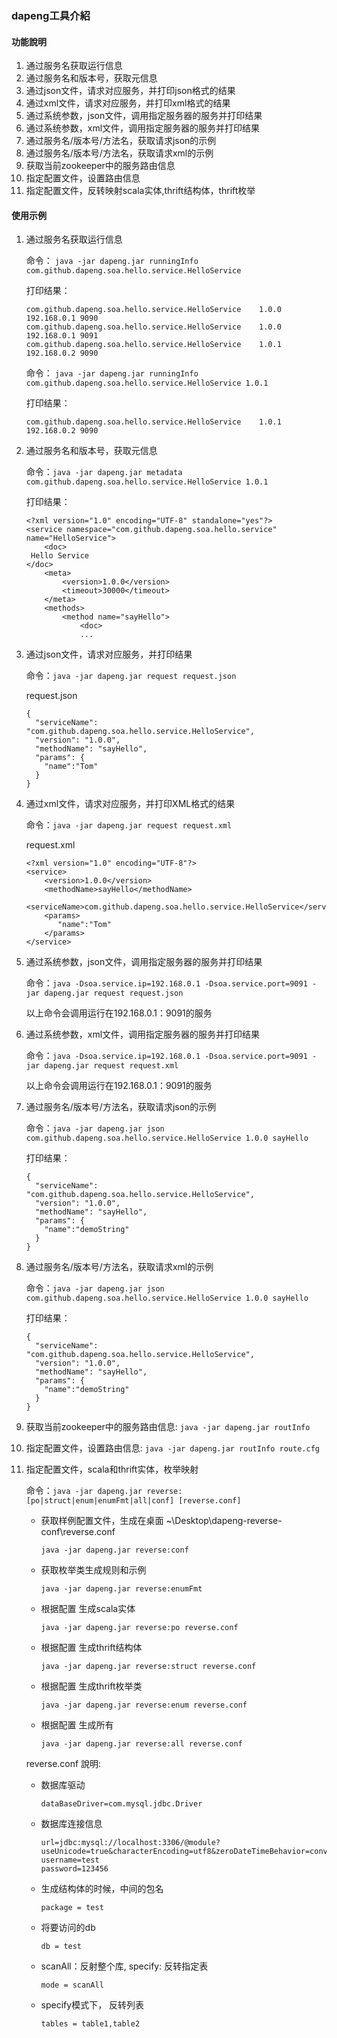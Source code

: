 ### dapeng工具介紹

#### 功能說明

1. 通过服务名获取运行信息
2. 通过服务名和版本号，获取元信息
3. 通过json文件，请求对应服务，并打印json格式的结果
4. 通过xml文件，请求对应服务，并打印xml格式的结果
5. 通过系统参数，json文件，调用指定服务器的服务并打印结果
6. 通过系统参数，xml文件，调用指定服务器的服务并打印结果
7. 通过服务名/版本号/方法名，获取请求json的示例
8. 通过服务名/版本号/方法名，获取请求xml的示例
9. 获取当前zookeeper中的服务路由信息
10. 指定配置文件，设置路由信息
11. 指定配置文件，反转映射scala实体,thrift结构体，thrift枚举

#### 使用示例

1. 通过服务名获取运行信息

    命令：
    `java -jar dapeng.jar runningInfo com.github.dapeng.soa.hello.service.HelloService`
   
   打印结果：
    ```
   com.github.dapeng.soa.hello.service.HelloService    1.0.0   192.168.0.1 9090
   com.github.dapeng.soa.hello.service.HelloService    1.0.0   192.168.0.1 9091
   com.github.dapeng.soa.hello.service.HelloService    1.0.1   192.168.0.2 9090
    ```
   
   命令： 
   `java -jar dapeng.jar runningInfo com.github.dapeng.soa.hello.service.HelloService 1.0.1`
   
   打印结果：
   ```
   com.github.dapeng.soa.hello.service.HelloService    1.0.1   192.168.0.2 9090
   ```
   
2. 通过服务名和版本号，获取元信息

   命令：`java -jar dapeng.jar metadata com.github.dapeng.soa.hello.service.HelloService 1.0.1`
   
   打印结果：
   ```
   <?xml version="1.0" encoding="UTF-8" standalone="yes"?>
   <service namespace="com.github.dapeng.soa.hello.service" name="HelloService">
       <doc>
    Hello Service
   </doc>
       <meta>
           <version>1.0.0</version>
           <timeout>30000</timeout>
       </meta>
       <methods>
           <method name="sayHello">
               <doc>
               ...
    ```
    
3. 通过json文件，请求对应服务，并打印结果

    命令：`java -jar dapeng.jar request request.json`
    
    request.json
    ```
    {
      "serviceName": "com.github.dapeng.soa.hello.service.HelloService",
      "version": "1.0.0",
      "methodName": "sayHello",
      "params": {
        "name":"Tom"
      }
    }
    ```
    
4. 通过xml文件，请求对应服务，并打印XML格式的结果

    命令：`java -jar dapeng.jar request request.xml`
    
    request.xml
    ```
    <?xml version="1.0" encoding="UTF-8"?>
    <service>
    	<version>1.0.0</version>
    	<methodName>sayHello</methodName>
    	<serviceName>com.github.dapeng.soa.hello.service.HelloService</serviceName>
    	<params>
    	   "name":"Tom"
    	</params>
    </service>
    ```   
    
5. 通过系统参数，json文件，调用指定服务器的服务并打印结果

    命令：`java -Dsoa.service.ip=192.168.0.1 -Dsoa.service.port=9091 -jar dapeng.jar request request.json`
    
    以上命令会调用运行在192.168.0.1：9091的服务

6. 通过系统参数，xml文件，调用指定服务器的服务并打印结果

    命令：`java -Dsoa.service.ip=192.168.0.1 -Dsoa.service.port=9091 -jar dapeng.jar request request.xml`
    
    以上命令会调用运行在192.168.0.1：9091的服务
    
7. 通过服务名/版本号/方法名，获取请求json的示例

    命令：`java -jar dapeng.jar json com.github.dapeng.soa.hello.service.HelloService 1.0.0 sayHello`
    
    打印结果：
    ```
    {
      "serviceName": "com.github.dapeng.soa.hello.service.HelloService",
      "version": "1.0.0",
      "methodName": "sayHello",
      "params": {
        "name":"demoString"
      }
    }
    ```
    
8. 通过服务名/版本号/方法名，获取请求xml的示例

    命令：`java -jar dapeng.jar json com.github.dapeng.soa.hello.service.HelloService 1.0.0 sayHello`
    
    打印结果：
    ```
    {
      "serviceName": "com.github.dapeng.soa.hello.service.HelloService",
      "version": "1.0.0",
      "methodName": "sayHello",
      "params": {
        "name":"demoString"
      }
    }
    ```
9. 获取当前zookeeper中的服务路由信息: `java -jar dapeng.jar routInfo`
   
10. 指定配置文件，设置路由信息: `java -jar dapeng.jar routInfo route.cfg`
   
11. 指定配置文件，scala和thrift实体，枚举映射

    命令：`java -jar dapeng.jar reverse:[po|struct|enum|enumFmt|all|conf] [reverse.conf]`
    
    * 获取样例配置文件，生成在桌面 ~\Desktop\dapeng-reverse-conf\reverse.conf
    
      `java -jar dapeng.jar reverse:conf`
    
    * 获取枚举类生成规则和示例
        
      `java -jar dapeng.jar reverse:enumFmt`
        
    * 根据配置  生成scala实体
        
        `java -jar dapeng.jar reverse:po reverse.conf`
    
    * 根据配置  生成thrift结构体
    
        `java -jar dapeng.jar reverse:struct reverse.conf`
    
    * 根据配置  生成thrift枚举类
    
        `java -jar dapeng.jar reverse:enum reverse.conf`
    
    * 根据配置  生成所有
    
        `java -jar dapeng.jar reverse:all reverse.conf`
    
    reverse.conf 說明:
    
    * 数据库驱动
    
        `dataBaseDriver=com.mysql.jdbc.Driver`
    
    * 数据库连接信息
        ```
        url=jdbc:mysql://localhost:3306/@module?useUnicode=true&characterEncoding=utf8&zeroDateTimeBehavior=convertToNull
        username=test
        password=123456
        ```
    
    * 生成结构体的时候，中间的包名
        ```
        package = test
        ```
        
    * 将要访问的db
        ```
        db = test
        ```
    * scanAll：反射整个库,  specify: 反转指定表
        ```
        mode = scanAll
        ```
    * specify模式下， 反转列表
        ```
        tables = table1,table2
        ```
